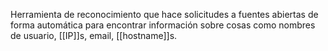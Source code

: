Herramienta de reconocimiento que hace solicitudes a fuentes abiertas de forma automática para encontrar información sobre cosas como nombres de usuario, [[IP]]s, email, [[hostname]]s.